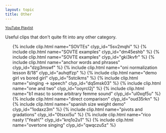 ```yaml
---
layout: topic
title: Other
---
```


<small>[YouTube Playlist](https://www.youtube.com/watch?v=_DcTl5MrOng&list=PLD2KCiQf0hA18vo1a9WtGdef3axN1gkYE&pp=iAQB)</small>

Useful clips that don't quite fit into any other category.

<ul>
    {% include clip.html name="SOVTEs" clyp_id="5sv2mqhi" %}
    {% include clip.html name="SOVTE examples" clyp_id="dm45eshb" %}
    {% include clip.html name="SOVTE examples" clyp_id="gki3kvfr" %}
    {% include clip.html name="anchor words and phrases" clyp_id="dzg3mswf" %}
    {% include clip.html name="oni normalization lesson 8/18" clyp_id="auhqtfzp" %}
    {% include clip.html name="demo girl vs bored girl" clyp_id="5stcikms" %}
    {% include clip.html name="singing -> speech" clyp_id="dq5msk03" %}
    {% include clip.html name="one and two" clyp_id="ooyrcl2j" %}
    {% include clip.html name="b1 masc to some arbitrary femme sound" clyp_id="ul0xqf5u" %}
    {% include clip.html name="direct comparison" clyp_id="oud35rkn" %}
    {% include clip.html name="spanish size weight demo" clyp_id="1odaxz3m" %}
    {% include clip.html name="pivots and gradations" clyp_id="0tsxxi5u" %}
    {% include clip.html name="rico nasty \"Yeah\"" clyp_id="krq1o2u1" %}
    {% include clip.html name="overtone singing" clyp_id="qwqczu5z" %}
</ul>
